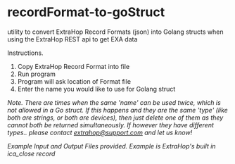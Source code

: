 # recordFormat-to-goStruct

utility to convert ExtraHop Record Formats (json) into Golang structs when using the ExtraHop REST api to get EXA data  

Instructions.

1. Copy ExtraHop Record Format into file
2. Run program
3. Program will ask location of Format file
4. Enter the name you would like to use for Golang struct

*Note.  There are times when the same 'name' can be used twice, which is not allowed in a Go struct.  If this happens and they are the same 'type' (like both are strings, or both are devices), then just delete one of them as they cannot both be returned simultaneously.  If however they have different types.. please contact extrahop@support.com and let us know!*

*Example Input  and Output Files provided.  Example is ExtraHop's built in ica_close record*
